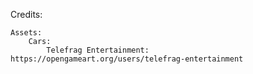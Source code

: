Credits:

    Assets:
        Cars:
            Telefrag Entertainment: https://opengameart.org/users/telefrag-entertainment